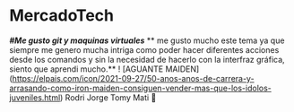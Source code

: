 # MercadoTech
***#Me gusto git y maquinas virtuales***
** me gusto mucho este tema ya que siempre me genero mucha intriga
como poder hacer diferentes acciones desde los comandos y sin la 
necesidad de hacerlo con la interfraz gráfica, siento que aprendi mucho.**
! [AGUANTE MAIDEN] (https://elpais.com/icon/2021-09-27/50-anos-anos-de-carrera-y-arrasando-como-iron-maiden-consiguen-vender-mas-que-los-idolos-juveniles.html)
Rodri
Jorge
Tomy
Mati :robot:
